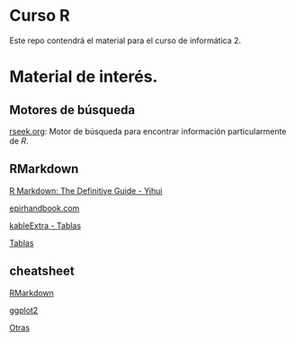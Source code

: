 # Curso R

Este repo contendrá el material para el curso de informática 2. 


# Material de interés.

## Motores de búsqueda
[rseek.org](https://rseek.org/): Motor de búsqueda para encontrar información particularmente de *R*.

## RMarkdown
[R Markdown: The Definitive Guide - Yihui](https://bookdown.org/yihui/rmarkdown/)

[epirhandbook.com](https://epirhandbook.com/en/index.html)

[kableExtra - Tablas](https://cran.r-project.org/web/packages/kableExtra/vignettes/awesome_table_in_html.html)

[Tablas](https://rstudio.github.io/distill/tables.html)

## cheatsheet
[RMarkdown](https://www.rstudio.com/wp-content/uploads/2015/02/rmarkdown-cheatsheet.pdf)

[ggplot2](https://www.maths.usyd.edu.au/u/UG/SM/STAT3022/r/current/Misc/data-visualization-2.1.pdf)

[Otras](https://www.rstudio.com/resources/cheatsheets/)

